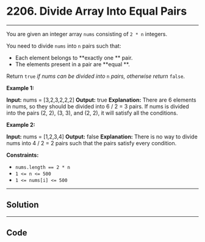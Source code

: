 # 2206. Divide Array Into Equal Pairs

---

You are given an integer array `nums` consisting of `2 * n` integers.

You need to divide `nums` into `n` pairs such that:

  * Each element belongs to **exactly one ** pair.
  * The elements present in a pair are **equal **.



Return `true` _if nums can be divided into_ `n` _pairs, otherwise return_ `false`.

 

**Example 1:**


**Input:** nums = [3,2,3,2,2,2]
**Output:** true
**Explanation:** 
There are 6 elements in nums, so they should be divided into 6 / 2 = 3 pairs.
If nums is divided into the pairs (2, 2), (3, 3), and (2, 2), it will satisfy all the conditions.


**Example 2:**


**Input:** nums = [1,2,3,4]
**Output:** false
**Explanation:** 
There is no way to divide nums into 4 / 2 = 2 pairs such that the pairs satisfy every condition.


 

**Constraints:**

  * `nums.length == 2 * n`
  * `1 <= n <= 500`
  * `1 <= nums[i] <= 500`

---

## Solution



---

## Code
```python


```